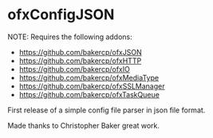 ofxConfigJSON
=============



NOTE: Requires the following addons:

- https://github.com/bakercp/ofxJSON
- https://github.com/bakercp/ofxHTTP
- https://github.com/bakercp/ofxIO
- https://github.com/bakercp/ofxMediaType
- https://github.com/bakercp/ofxSSLManager
- https://github.com/bakercp/ofxTaskQueue


First release of a simple config file parser in json file format.

Made thanks to Christopher Baker great work.
